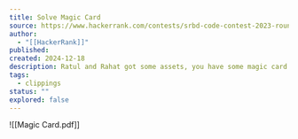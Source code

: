 ```yaml
---
title: Solve Magic Card
source: https://www.hackerrank.com/contests/srbd-code-contest-2023-round-2/challenges/magic-card-1
author:
  - "[[HackerRank]]"
published:
created: 2024-12-18
description: Ratul and Rahat got some assets, you have some magic card which can change asset's price. Minimize differences of their assets sum.
tags:
  - clippings
status: ""
explored: false
---
```

![[Magic Card.pdf]]